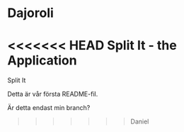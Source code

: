 Dajoroli
========

<<<<<<< HEAD
Split It - the Application
=======
Split It


Detta är vår första README-fil. 

Är detta endast min branch?
>>>>>>> Daniel
